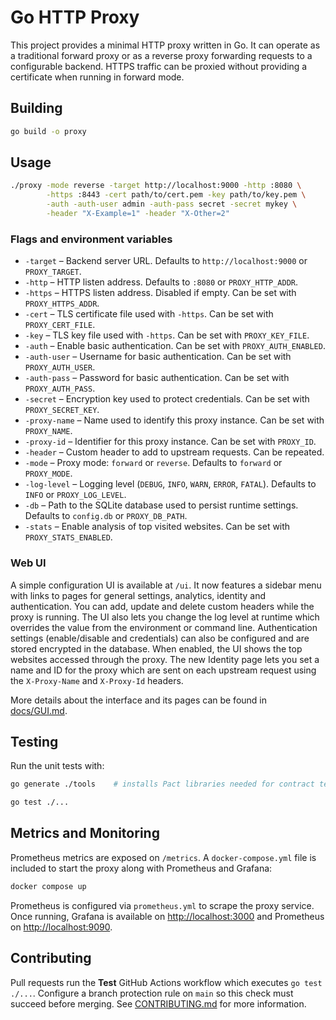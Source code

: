 # Go HTTP Proxy

This project provides a minimal HTTP proxy written in Go. It can operate as a traditional forward proxy or as a reverse proxy forwarding requests to a configurable backend. HTTPS traffic can be proxied without providing a certificate when running in forward mode.

## Building

```sh
go build -o proxy
```

## Usage

```sh
./proxy -mode reverse -target http://localhost:9000 -http :8080 \
        -https :8443 -cert path/to/cert.pem -key path/to/key.pem \
        -auth -auth-user admin -auth-pass secret -secret mykey \
        -header "X-Example=1" -header "X-Other=2"
```

### Flags and environment variables

- `-target` – Backend server URL. Defaults to `http://localhost:9000` or `PROXY_TARGET`.
- `-http` – HTTP listen address. Defaults to `:8080` or `PROXY_HTTP_ADDR`.
- `-https` – HTTPS listen address. Disabled if empty. Can be set with `PROXY_HTTPS_ADDR`.
- `-cert` – TLS certificate file used with `-https`. Can be set with `PROXY_CERT_FILE`.
- `-key` – TLS key file used with `-https`. Can be set with `PROXY_KEY_FILE`.
- `-auth` – Enable basic authentication. Can be set with `PROXY_AUTH_ENABLED`.
- `-auth-user` – Username for basic authentication. Can be set with `PROXY_AUTH_USER`.
- `-auth-pass` – Password for basic authentication. Can be set with `PROXY_AUTH_PASS`.
- `-secret` – Encryption key used to protect credentials. Can be set with `PROXY_SECRET_KEY`.
- `-proxy-name` – Name used to identify this proxy instance. Can be set with `PROXY_NAME`.
- `-proxy-id` – Identifier for this proxy instance. Can be set with `PROXY_ID`.
- `-header` – Custom header to add to upstream requests. Can be repeated.
- `-mode` – Proxy mode: `forward` or `reverse`. Defaults to `forward` or `PROXY_MODE`.
- `-log-level` – Logging level (`DEBUG`, `INFO`, `WARN`, `ERROR`, `FATAL`). Defaults to `INFO` or `PROXY_LOG_LEVEL`.
- `-db` – Path to the SQLite database used to persist runtime settings. Defaults to `config.db` or `PROXY_DB_PATH`.
- `-stats` – Enable analysis of top visited websites. Can be set with `PROXY_STATS_ENABLED`.

### Web UI

A simple configuration UI is available at `/ui`. It now features a sidebar menu with links to pages for general settings, analytics, identity and authentication. You can add, update and delete custom headers while the proxy is running.
The UI also lets you change the log level at runtime which overrides the value from the environment or command line.
Authentication settings (enable/disable and credentials) can also be configured and are stored encrypted in the database.
When enabled, the UI shows the top websites accessed through the proxy.
The new Identity page lets you set a name and ID for the proxy which are sent on each upstream request using the `X-Proxy-Name` and `X-Proxy-Id` headers.

More details about the interface and its pages can be found in [docs/GUI.md](docs/GUI.md).

## Testing

Run the unit tests with:

```sh
go generate ./tools    # installs Pact libraries needed for contract tests
```

```sh
go test ./...
```

## Metrics and Monitoring

Prometheus metrics are exposed on `/metrics`. A `docker-compose.yml` file is
included to start the proxy along with Prometheus and Grafana:

```sh
docker compose up
```

Prometheus is configured via `prometheus.yml` to scrape the proxy service. Once
running, Grafana is available on <http://localhost:3000> and Prometheus on
<http://localhost:9090>.

## Contributing

Pull requests run the **Test** GitHub Actions workflow which executes `go test ./...`. Configure a branch protection rule on `main` so this check must succeed before merging.
See [CONTRIBUTING.md](CONTRIBUTING.md) for more information.
